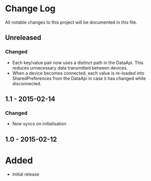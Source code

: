 # Change Log
All notable changes to this project will be documented in this file.

## Unreleased
### Changed
- Each key/value pair now uses a distinct path in the DataApi. This reduces unnecessary data transmitted between devices.
- When a device becomes connected, each value is re-loaded into SharedPreferences from the DataApi in case it has changed while disconnected.

## 1.1 - 2015-02-14
### Changed
- Now syncs on initialisation


## 1.0 - 2015-02-12
# Added
- Initial release
